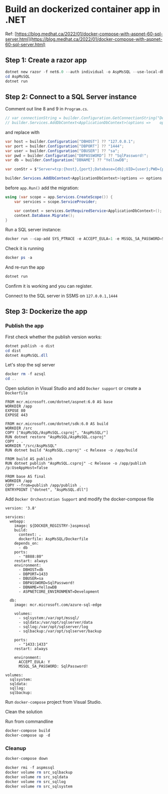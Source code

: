 # Build an dockerized container app in .NET

Ref: [https://blog.medhat.ca/2022/01/docker-compose-with-aspnet-60-sql-server.html](https://blog.medhat.ca/2022/01/docker-compose-with-aspnet-60-sql-server.html)

## Step 1: Create a razor app

```powershell
dotnet new razor -f net6.0 --auth individual -o AspMsSQL --use-local-db
cd AspMsSQL
dotnet run
```

## Step 2: Connect to a SQL Server instance

Comment out line 8 and 9 in `Program.cs`.

```csharp
// var connectionString = builder.Configuration.GetConnectionString("DefaultConnection");
// builder.Services.AddDbContext<ApplicationDbContext>(options =>    options.UseSqlServer(connectionString));
```

and replace with

```csharp
var host = builder.Configuration["DBHOST"] ?? "127.0.0.1";
var port = builder.Configuration["DBPORT"] ?? "1444";
var user = builder.Configuration["DBUSER"] ?? "sa";
var pwd = builder.Configuration["DBPASSWORD"] ?? "SqlPassword!";
var db = builder.Configuration["DBNAME"] ?? "YellowDB";

var conStr = $"Server=tcp:{host},{port};Database={db};UID={user};PWD={pwd};";

builder.Services.AddDbContext<ApplicationDbContext>(options => options.UseSqlServer(conStr));
```

before `app.Run()` add the migration:

```csharp
using (var scope = app.Services.CreateScope()) {
    var services = scope.ServiceProvider;

    var context = services.GetRequiredService<ApplicationDbContext>();    
    context.Database.Migrate();
}
```

Run a SQL server instance:

```powershell
docker run --cap-add SYS_PTRACE -e ACCEPT_EULA=1 -e MSSQL_SA_PASSWORD=SqlPassword! -p 1444:1433 --name azsql -d mcr.microsoft.com/azure-sql-edge
```

Check it is running

```powershell
docker ps -a
```

And re-run the app

```powershell
dotnet run
```

Confirm it is working and you can register.

Connect to the SQL server in SSMS on `127.0.0.1,1444`

## Step 3: Dockerize the app

### Publish the app

First check whether the publish version works:

```powershell
dotnet publish -o dist
cd dist
dotnet AspMsSQL.dll
```

Let's stop the sql server

```powershell
docker rm -f azsql
cd ..
```

Open solution in Visual Studio and add `Docker support` or create a `Dockerfile`

```docker
FROM mcr.microsoft.com/dotnet/aspnet:6.0 AS base
WORKDIR /app
EXPOSE 80
EXPOSE 443

FROM mcr.microsoft.com/dotnet/sdk:6.0 AS build
WORKDIR /src
COPY ["AspMsSQL/AspMsSQL.csproj", "AspMsSQL/"]
RUN dotnet restore "AspMsSQL/AspMsSQL.csproj"
COPY . .
WORKDIR "/src/AspMsSQL"
RUN dotnet build "AspMsSQL.csproj" -c Release -o /app/build

FROM build AS publish
RUN dotnet publish "AspMsSQL.csproj" -c Release -o /app/publish /p:UseAppHost=false

FROM base AS final
WORKDIR /app
COPY --from=publish /app/publish .
ENTRYPOINT ["dotnet", "AspMsSQL.dll"]
```

Add `Docker Orchestration Support` and modify the docker-compose file

```docker
version: '3.8'

services:
  webapp:
    image: ${DOCKER_REGISTRY-}aspmssql
    build:
      context: .
      dockerfile: AspMsSQL/Dockerfile
    depends_on:
      - db
    ports:
      - "8888:80"
    restart: always
    environment:
      - DBHOST=db
      - DBPORT=1433
      - DBUSER=sa
      - DBPASSWORD=SqlPassword!
      - DBNAME=YellowDB
      - ASPNETCORE_ENVIRONMENT=Development

  db:
    image: mcr.microsoft.com/azure-sql-edge
    
    volumes:
      - sqlsystem:/var/opt/mssql/
      - sqldata:/var/opt/sqlserver/data
      - sqllog:/var/opt/sqlserver/log
      - sqlbackup:/var/opt/sqlserver/backup

    ports:
      - "1433:1433"
    restart: always
    
    environment:
      ACCEPT_EULA: Y
      MSSQL_SA_PASSWORD: SqlPassword!

volumes:
  sqlsystem:
  sqldata:
  sqllog:
  sqlbackup:
```

Run `docker-compose` project from Visual Studio.

Clean the solution

Run from commandline

```powershell
docker-compose build
docker-compose up -d
```

### Cleanup

```powershell
docker-compose down

docker rmi -f aspmssql
docker volume rm src_sqlbackup
docker volume rm src_sqldata
docker volume rm src_sqllog
docker volume rm src_sqlsystem
```
